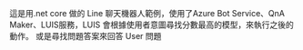 這是用.net core 做的 Line 聊天機器人範例，使用了Azure Bot Service、QnA Maker、LUIS服務，LUIS 會根據使用者意圖尋找分數最高的模型，來執行之後的動作。
或是尋找問題答案來回答 User 問題

